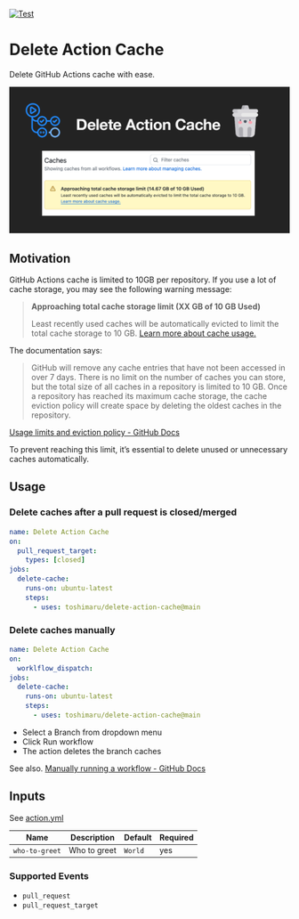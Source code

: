[![Test](https://github.com/toshimaru/delete-action-cache/actions/workflows/test.yml/badge.svg)](https://github.com/toshimaru/delete-action-cache/actions/workflows/test.yml)

# Delete Action Cache

Delete GitHub Actions cache with ease.

![OG image](./img/delete-cache-action.png)

## Motivation

GitHub Actions cache is limited to 10GB per repository. If you use a lot of cache storage, you may see the following warning message:

> **Approaching total cache storage limit (XX GB of 10 GB Used)**
>
> Least recently used caches will be automatically evicted to limit the total cache storage to 10 GB. [Learn more about cache usage.](https://docs.github.com/actions/using-workflows/caching-dependencies-to-speed-up-workflows#usage-limits-and-eviction-policy)

The documentation says:

> GitHub will remove any cache entries that have not been accessed in over 7 days. There is no limit on the number of caches you can store, but the total size of all caches in a repository is limited to 10 GB. Once a repository has reached its maximum cache storage, the cache eviction policy will create space by deleting the oldest caches in the repository.

[Usage limits and eviction policy - GitHub Docs](https://docs.github.com/en/actions/writing-workflows/choosing-what-your-workflow-does/caching-dependencies-to-speed-up-workflows#usage-limits-and-eviction-policy)

To prevent reaching this limit, it’s essential to delete unused or unnecessary caches automatically.

## Usage

### Delete caches after a pull request is closed/merged

```yml
name: Delete Action Cache
on:
  pull_request_target:
    types: [closed]
jobs:
  delete-cache:
    runs-on: ubuntu-latest
    steps:
      - uses: toshimaru/delete-action-cache@main
```

### Delete caches manually

```yml
name: Delete Action Cache
on:
  worklflow_dispatch:
jobs:
  delete-cache:
    runs-on: ubuntu-latest
    steps:
      - uses: toshimaru/delete-action-cache@main
```

- Select a Branch from dropdown menu
- Click Run workflow
- The action deletes the branch caches

See also. [Manually running a workflow - GitHub Docs](https://docs.github.com/en/actions/managing-workflow-runs-and-deployments/managing-workflow-runs/manually-running-a-workflow)

## Inputs

See [action.yml](action.yml)

| Name | Description | Default | Required |
| - | - | - | - |
| `who-to-greet` | Who to greet | `World` | yes |

### Supported Events

- `pull_request`
- `pull_request_target`
